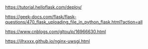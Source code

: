 https://tutorial.helloflask.com/deploy/

https://geek-docs.com/flask/flask-questions/470_flask_uploading_file_in_python_flask.html?action=all

https://www.cnblogs.com/gltou/p/16966630.html

https://jlhxxxx.github.io/nginx-uwsgi.html